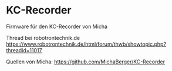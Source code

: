 # KC-Recorder
Firmware für den KC-Recorder von Micha

Thread bei robotrontechnik.de
https://www.robotrontechnik.de/html/forum/thwb/showtopic.php?threadid=11017

Quellen von Micha:
https://github.com/MichaBerger/KC-Recorder
